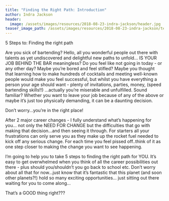 ```yaml
---
title: "Finding the Right Path: Introduction"
author: Indra Jackson
header:
  image: /assets/images/resources/2018-08-23-indra-jackson/header.jpg
teaser_image_path: /assets/images/resources/2018-08-23-indra-jackson/teaser.jpg
---
```


5 Steps to:
Finding the right path

Are you sick of bartending?
Hello, all you wonderful people out there with talents as yet undiscovered and delightful new paths to unfold…
IS YOUR JOB BEHIND THE BAR meaningless? Do you feel like not going in today - or any other day?
Maybe you’re bored and feel stifled? Maybe you thought that learning how to make hundreds of cocktails and meeting well-known people would make you feel successful, but whilst you have everything a person your age should want - plenty of invitations, parties, money, (speed bartending skills!!) …actually you’re miserable and unfulfilled. Sound familiar?
Whether you want to leave your job because of any of the above or maybe it’s just too physically demanding, it can be a daunting decision.

Don’t worry…you’re in the right place!

After 2 major career changes - I fully understand what’s happening for you… not only the NEED FOR CHANGE but the difficulties that go with making that decision…and then seeing it through. For starters all your frustrations can only serve you as they make up the rocket fuel needed to kick off any serious change. For each time you feel pissed off..think of it as one step closer to making the change you want to see happening.

I’m going to help you to take 5 steps to finding the right path for YOU. It’s easy to get overwhelmed when you think of all the career possibilities out there - plus should you/shouldn’t you go back to school etc.
Don’t worry about all that for now…just know that it’s fantastic that this planet (and soon other planets?!) hold so many exciting opportunities… just sitting out there waiting for you to come along…

That’s a GOOD thing right???
